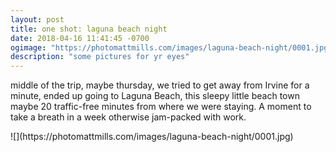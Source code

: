 ```yaml
---
layout: post
title: one shot: laguna beach night
date: 2018-04-16 11:41:45 -0700
ogimage: "https://photomattmills.com/images/laguna-beach-night/0001.jpg"
description: "some pictures for yr eyes"
---
```


middle of the trip, maybe thursday, we tried to get away from Irvine for a minute, ended up going to Laguna Beach, this sleepy little beach town maybe 20 traffic-free minutes from where we were staying. A moment to take a breath in a week otherwise jam-packed with work. 

<span style="display:block;" class="center">
  ![](https://photomattmills.com/images/laguna-beach-night/0001.jpg)
<span class="caption"></span>
</span>
